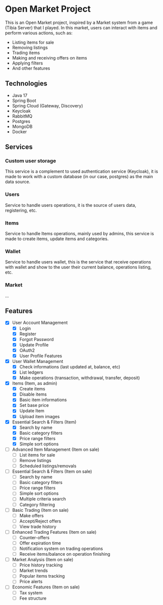 # Open Market Project

This is an Open Market project, inspired by a Market system from a game (Tibia Server) that I played.
In this market, users can interact with items and perform various actions, such as:

- Listing items for sale
- Removing listings
- Trading items
- Making and receiving offers on items
- Applying filters
- And other features

## Technologies

- Java 17
- Spring Boot
- Spring Cloud (Gateway, Discovery)
- Keycloak
- RabbitMQ
- Postgres
- MongoDB
- Docker

## Services

### Custom user storage

This service is a complement to used authentication service (Keycloak), it is made to work with a custom database (in
our case, postgres) as the main data source.

### Users

Service to handle users operations, it is the source of users data, registering, etc.

### Items

Service to handle Items operations, mainly used by admins, this service is made to create items, update items and
categories.

### Wallet

Service to handle users wallet, this is the service that receive operations with wallet and show to the user their
current balance, operations listing, etc.

### Market

...

## Features

- [x] User Account Management
    - [x] Login
    - [x] Register
    - [x] Forgot Password
    - [x] Update Profile
    - [x] OAuth2
    - [x] User Profile Features

- [x] User Wallet Management
    - [x] Check informations (last updated at, balance, etc)
    - [x] List ledgers
    - [x] Make operations (transaction, withdrawal, transfer, deposit)

- [x] Items (Item, as admin)
    - [x] Create items
    - [x] Disable items
    - [x] Basic item informations
    - [x] Set base price
    - [x] Update Item
    - [x] Upload item images

- [x] Essential Search & Filters (Item)
    - [x] Search by name
    - [x] Basic category filters
    - [x] Price range filters
    - [x] Simple sort options

- [ ] Advanced Item Management (Item on sale)
    - [ ] List items for sale
    - [ ] Remove listings
    - [ ] Scheduled listings/removals

- [ ] Essential Search & Filters (Item on sale)
    - [ ] Search by name
    - [ ] Basic category filters
    - [ ] Price range filters
    - [ ] Simple sort options
    - [ ] Multiple criteria search
    - [ ] Category filtering

- [ ] Basic Trading (Item on sale)
    - [ ] Make offers
    - [ ] Accept/Reject offers
    - [ ] View trade history

- [ ] Enhanced Trading Features (Item on sale)
    - [ ] Counter-offers
    - [ ] Offer expiration time
    - [ ] Notification system on trading operations
    - [ ] Receive items/balance on operation finishing

- [ ] Market Analysis (Item on sale)
    - [ ] Price history tracking
    - [ ] Market trends
    - [ ] Popular items tracking
    - [ ] Price alerts

- [ ] Economic Features (Item on sale)
    - [ ] Tax system
    - [ ] Fee structure